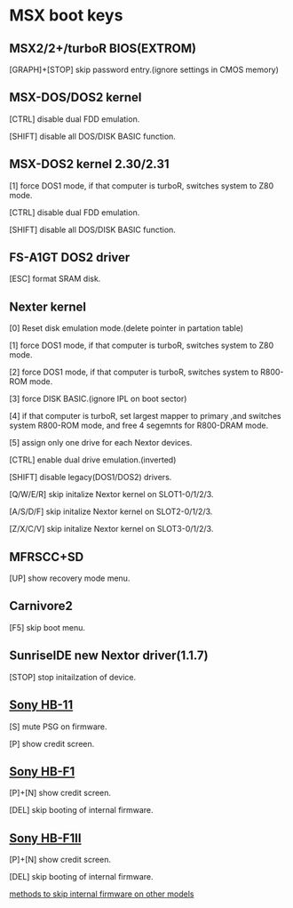 ﻿# MSX boot keys

## MSX2/2+/turboR BIOS(EXTROM)

\[GRAPH\]+\[STOP\] skip password entry.(ignore settings in CMOS memory)

## MSX-DOS/DOS2 kernel

\[CTRL\] disable dual FDD emulation.

\[SHIFT\] disable all DOS/DISK BASIC function.

## MSX-DOS2 kernel 2.30/2.31

\[1\] force DOS1 mode, if that computer is turboR, switches system to Z80 mode.

\[CTRL\] disable dual FDD emulation.

\[SHIFT\] disable all DOS/DISK BASIC function.

## FS-A1GT DOS2 driver

\[ESC\] format SRAM disk.

## Nexter kernel

\[0\] Reset disk emulation mode.(delete pointer in partation table)

\[1\] force DOS1 mode, if that computer is turboR, switches system to Z80 mode.

\[2\] force DOS1 mode, if that computer is turboR, switches system to R800-ROM mode.

\[3\] force DISK BASIC.(ignore IPL on boot sector)

\[4\] if that computer is turboR, set largest mapper to primary ,and switches system R800-ROM mode, and free 4 segemnts for R800-DRAM mode.

\[5\] assign only one drive for each Nextor devices.

\[CTRL\] enable dual drive emulation.(inverted)

\[SHIFT\] disable legacy(DOS1/DOS2) drivers.

\[Q/W/E/R\] skip initalize Nextor kernel on SLOT1-0/1/2/3.

\[A/S/D/F\] skip initalize Nextor kernel on SLOT2-0/1/2/3.

\[Z/X/C/V\] skip initalize Nextor kernel on SLOT3-0/1/2/3.

## MFRSCC+SD

\[UP\] show recovery mode menu.

## Carnivore2

\[F5\] skip boot menu.

## SunriseIDE new Nextor driver(1.1.7)

\[STOP\] stop initailzation of device.

## [Sony HB-11](https://www.msx.org/wiki/Sony_HB-11)

\[S\] mute PSG on firmware.

\[P\] show credit screen.

## [Sony HB-F1](https://www.msx.org/wiki/Sony_HB-F1)

\[P\]+\[N\] show credit screen.

\[DEL\] skip booting of internal firmware.

## [Sony HB-F1II](https://www.msx.org/wiki/Sony_HB-F1II)

\[P\]+\[N\] show credit screen.

\[DEL\] skip booting of internal firmware.

[methods to skip internal firmware on other models](msxbootkeys_firmoff.md)

